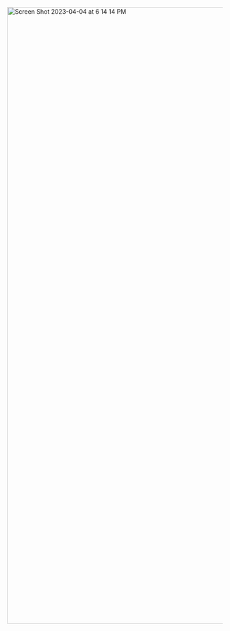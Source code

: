 <img width="1440" alt="Screen Shot 2023-04-04 at 6 14 14 PM" src="https://user-images.githubusercontent.com/3133845/229761661-800d028e-1c3e-4ca1-b0ea-c882b8996b54.png">
